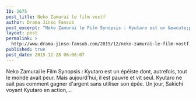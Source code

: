 ```yaml
---
ID: 2675
post_title: Neko Zamurai le film vostf
author: Drama Jinso Fansub
post_excerpt: "Neko Zamurai le Film Synopsis : Kyutaro est un &eacute;p&eacute;iste dont, autrefois, tout le monde avait peur. Mais aujourd'hui, il est pauvre et vit seul. Kyutaro ne sait pas comment gagner d'argent sans utiliser son &eacute;p&eacute;e. Un jour, Sakichi voyant Kyutaro en action,..."
layout: post
permalink: >
  http://www.drama-jinso-fansub.com/2015/12/neko-zamurai-le-film-vostf.html
published: true
post_date: 2015-12-28 06:06:07
---
```

Neko Zamurai le Film Synopsis : Kyutaro est un épéiste dont, autrefois, tout le monde avait peur. Mais aujourd'hui, il est pauvre et vit seul. Kyutaro ne sait pas comment gagner d'argent sans utiliser son épée. Un jour, Sakichi voyant Kyutaro en action,...